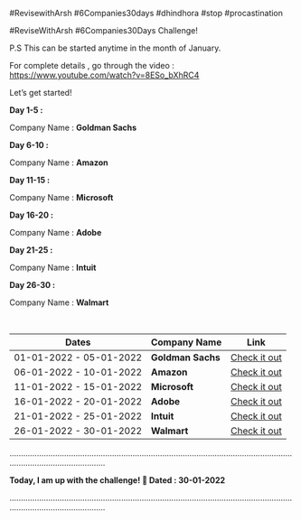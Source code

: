 
#RevisewithArsh #6Companies30days #dhindhora #stop #procastination
 
#ReviseWithArsh #6Companies30Days Challenge!

P.S This can be started anytime in the month of January.

For complete details , go through the video : https://www.youtube.com/watch?v=8ESo_bXhRC4


Let’s get started!


**Day 1-5 :**

Company Name : **Goldman Sachs**

**Day 6-10 :**

Company Name : **Amazon**


**Day 11-15 :**

Company Name : **Microsoft**


**Day 16-20 :**

Company Name : **Adobe**


**Day 21-25 :**

Company Name : **Intuit**


**Day 26-30 :**

Company Name : **Walmart**



<br>
<table>
  <thead>
    <th><b>Dates</th>
    <th><b>Company Name</th>
    <th><b>Link</th>
  </thead>
  <tr>
    <td>01-01-2022 - 05-01-2022</td>
    <td><b>Goldman Sachs</td>
    <td><a href="https://github.com/hiteshv01/6Companies30Days/tree/main/Goldman%20Sachs"> Check it out </a></td>
  </tr>
  <tr>
    <td>06-01-2022 - 10-01-2022</td>
    <td><b>Amazon</td>
    <td><a href="https://github.com/hiteshv01/6Companies30Days/tree/main/Amazon"> Check it out</a></td>
  </tr>
  <tr>
    <td>11-01-2022 - 15-01-2022</td>
    <td><b>Microsoft</td>
    <td><a href="https://github.com/hiteshv01/6Companies30Days/tree/main/Microsoft"> Check it out</a></td>
  </tr>
  <tr>
    <td>16-01-2022 - 20-01-2022</td>
    <td><b>Adobe</td>
    <td><a href="https://github.com/hiteshv01/6Companies30Days/tree/main/Adobe"> Check it out</a></td>
  </tr>
  <tr>
    <td>21-01-2022 - 25-01-2022</td>
    <td><b>Intuit</td>
    <td><a href="https://github.com/hiteshv01/6Companies30Days/tree/main/Intuit"> Check it out</a></td>
  </tr>
  <tr>
    <td>26-01-2022 - 30-01-2022</td>
    <td><b>Walmart</td>
    <td><a href="https://github.com/hiteshv01/6Companies30Days/tree/main/Walmart"> Check it out</a></td>
  </tr>
</table>



......................................................................................................................................................................


**Today, I am up with the challenge! 🚀 Dated : 30-01-2022**


......................................................................................................................................................................
